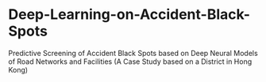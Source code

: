 # Deep-Learning-on-Accident-Black-Spots
Predictive Screening of Accident Black Spots based on Deep Neural Models of Road Networks and Facilities (A Case Study based on a District in Hong Kong)
